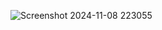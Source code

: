 ![Screenshot 2024-11-08 223055](https://github.com/user-attachments/assets/58d6bee4-e4cd-42b1-b51b-d00a613a9306)
